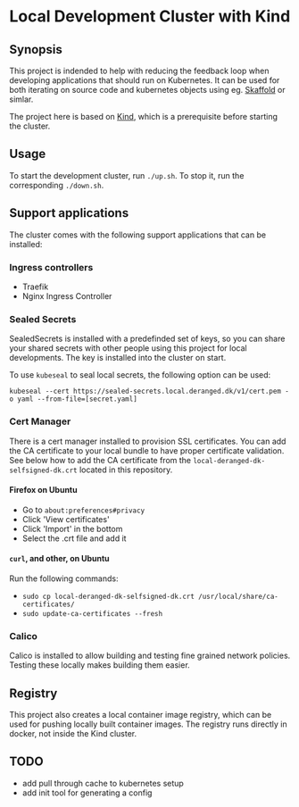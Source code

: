 # Local Development Cluster with Kind

## Synopsis
This project is indended to help with reducing the feedback loop when developing applications that should run on Kubernetes. It can be used for both iterating on source code and kubernetes objects using eg. [Skaffold](https://skaffold.dev) or simlar.

The project here is based on [Kind](https://kind.sigs.k8s.io/), which is a prerequisite before starting the cluster.


## Usage
To start the development cluster, run `./up.sh`. To stop it, run the corresponding `./down.sh`.

## Support applications
The cluster comes with the following support applications that can be installed:

### Ingress controllers
- Traefik
- Nginx Ingress Controller


### Sealed Secrets
SealedSecrets is installed with a predefinded set of keys, so you can share your shared secrets with other people using this project for local developments. The key is installed into the cluster on start.

To use `kubeseal` to seal local secrets, the following option can be used:
```
kubeseal --cert https://sealed-secrets.local.deranged.dk/v1/cert.pem -o yaml --from-file=[secret.yaml]
```

### Cert Manager
There is a cert manager installed to provision SSL certificates. You can add the CA certificate to your local bundle to have proper certificate validation. See below how to add the CA certificate from the `local-deranged-dk-selfsigned-dk.crt` located in this repository.

#### Firefox on Ubuntu
- Go to `about:preferences#privacy`
- Click 'View certificates'
- Click 'Import' in the bottom
- Select the .crt file and add it

#### `curl`, and other, on Ubuntu
Run the following commands:
- `sudo cp local-deranged-dk-selfsigned-dk.crt /usr/local/share/ca-certificates/`
- `sudo update-ca-certificates --fresh`

### Calico
Calico is installed to allow building and testing fine grained network policies. Testing these locally makes building them easier.


## Registry
This project also creates a local container image registry, which can be used for pushing locally built container images. The registry runs directly in docker, not inside the Kind cluster.

## TODO
- add pull through cache to kubernetes setup
- add init tool for generating a config
